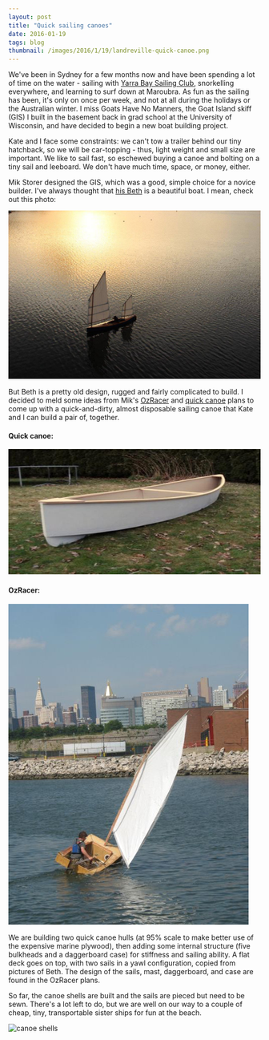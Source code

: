 ```yaml
---
layout: post
title: "Quick sailing canoes"
date: 2016-01-19
tags: blog
thumbnail: /images/2016/1/19/landreville-quick-canoe.png
---
```


We've been in Sydney for a few months now and have been spending a lot of time on the water - sailing with [Yarra Bay Sailing Club](http://www.yarrabaysailingclub.com.au), snorkelling everywhere, and learning to surf down at Maroubra. As fun as the sailing has been, it's only on once per week, and not at all during the holidays or the Australian winter. I miss Goats Have No Manners, the Goat Island skiff (GIS) I built in the basement back in grad school at the University of Wisconsin, and have decided to begin a new boat building project.

Kate and I face some constraints: we can't tow a trailer behind our tiny hatchback, so we will be car-topping - thus, light weight and small size are important. We like to sail fast, so eschewed buying a canoe and bolting on a tiny sail and leeboard. We don't have much time, space, or money, either.

Mik Storer designed the GIS, which was a good, simple choice for a novice builder. I've always thought that [his Beth](http://duckworksbbs.com/plans/storer/beth/index.htm) is a beautiful boat. I mean, check out this photo:

![beth-sunset](/images/2016/1/19/beth-sunset.png)

But Beth is a pretty old design, rugged and fairly complicated to build. I decided to meld some ideas from Mik's [OzRacer](http://duckworksbbs.com/plans/storer/ozracer_rv/index.htm) and [quick canoe](http://duckworksbbs.com/plans/storer/qc150/index.htm) plans to come up with a quick-and-dirty, almost disposable sailing canoe that Kate and I can build a pair of, together.

#### Quick canoe:
![quick canoe](/images/2016/1/19/landreville-quick-canoe.png)

#### OzRacer: 
![quick canoe](/images/2016/1/19/oz-racer.png)

We are building two quick canoe hulls (at 95% scale to make better use of the expensive marine plywood), then adding some internal structure (five bulkheads and a daggerboard case) for stiffness and sailing ability. A flat deck goes on top, with two sails in a yawl configuration, copied from pictures of Beth. The design of the sails, mast, daggerboard, and case are found in the OzRacer plans.

So far, the canoe shells are built and the sails are pieced but need to be sewn. There's a lot left to do, but we are well on our way to a couple of cheap, tiny, transportable sister ships for fun at the beach.

![canoe shells](/image/2016/1/19/canoes-duct-tape.png)